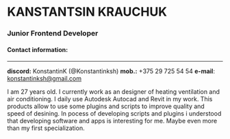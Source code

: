 # KANSTANTSIN KRAUCHUK
### Junior Frontend Developer
#### Contact information:
------------------------
**discord:** KonstantinK (@Konstantinksh)
**mob.:** +375 29 725 54 54
**e-mail**: konstantinksh@gmail.com

I am 27 years old. I currently work as an designer of heating ventilation and air conditioning. I daily use Autodesk Autocad and Revit in my work. This products allow to use some plugins and scripts to improve quality and speed of desining. In pocess of developing scripts and plugins i understood that developing software and apps is interesting for me. Maybe even more than my first specialization.